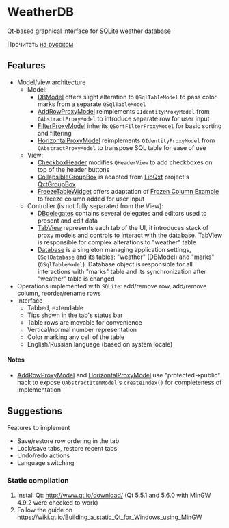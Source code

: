 ﻿# WeatherDB
Qt-based graphical interface for SQLite weather database

Прочитать [на русском](README.ru.md)

## Features
- Model/view architecture
  - Model:
    - [DBModel](model/dbmodel.h) offers slight alteration to `QSqlTableModel` to pass color marks from a separate `QSqlTableModel`
    - [AddRowProxyModel](model/addrowproxymodel.h) reimplements `QIdentityProxyModel` from `QAbstractProxyModel` to introduce separate row for user input
    - [FilterProxyModel](model/filterproxymodel.h) inherits `QSortFilterProxyModel` for basic sorting and filtering
    - [HorizontalProxyModel](model/horizontalproxymodel.h) reimplements `QIdentityProxyModel` from `QAbstractProxyModel` to transpose SQL table for ease of use
  - View:
    - [CheckboxHeader](view/checkboxheader.h) modifies `QHeaderView` to add checkboxes on top of the header buttons
    - [CollapsibleGroupBox](view/collapsiblegroupbox.h) is adapted from [LibQxt](https://bitbucket.org/libqxt/libqxt/wiki/Home) project's [QxtGroupBox](https://bitbucket.org/libqxt/libqxt/src/696423b68972fc9edae318558b8ce26dc187cc40/src/widgets/qxtgroupbox.h)
    - [FreezeTableWidget](view/dbview.h) offers adaptation of [Frozen Column Example](http://doc.qt.io/qt-5/qtwidgets-itemviews-frozencolumn-example.html) to freeze column added for user input
  - Controller (is not fully separated from the View):
    - [DBdelegates](view/dbdelegates.h) contains several delegates and editors used to present and edit data
    - [TabView](view/tabview.h) represents each tab of the UI, it introduces stack of proxy models and controls to interact with the database. TabView is responsible for complex alterations to "weather" table
    - [Database](database.h) is a singleton managing application settings, `QSqlDatabase` and its tables: "weather" (DBModel) and "marks" (`QSqlTableModel`). Database object is responsible for all interactions with "marks" table and its synchronization after "weather" table is changed
- Operations implemented with `SQLite`: add/remove row, add/remove column, reorder/rename rows
- Interface
  - Tabbed, extendable
  - Tips shown in the tab's status bar
  - Table rows are movable for convenience
  - Vertical/normal number representation
  - Color marking any cell of the table
  - English/Russian language (based on system locale)

#### Notes
  - [AddRowProxyModel](model/addrowproxymodel.h) and [HorizontalProxyModel](model/horizontalproxymodel.h) use "protected->public" hack to expose `QAbstractItemModel`'s `createIndex()` for completeness of implementation

## Suggestions
Features to implement
- Save/restore row ordering in the tab
- Lock/save tabs, restore recent tabs
- Undo/redo actions
- Language switching

### Static compilation
1. Install Qt: <http://www.qt.io/download/> (Qt 5.5.1 and 5.6.0 with MinGW 4.9.2 were checked to work)
2. Follow the guide on <https://wiki.qt.io/Building_a_static_Qt_for_Windows_using_MinGW>
